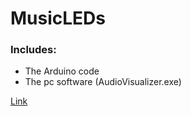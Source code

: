 # MusicLEDs

### Includes:
- The Arduino code
- The pc software (AudioVisualizer.exe)


[Link](https://calendar.google.com/calendar/u/0/r)
